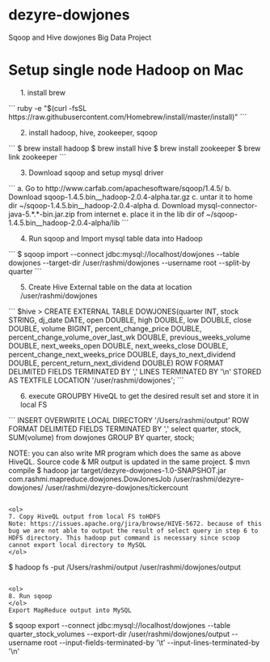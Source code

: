 dezyre-dowjones
===============

Sqoop and Hive dowjones Big Data Project

Setup single node Hadoop on Mac
================================
<ol>
 1. install brew
</ol>
```
ruby -e "$(curl -fsSL https://raw.githubusercontent.com/Homebrew/install/master/install)"
```

<ol>
 2. install hadoop, hive, zookeeper, sqoop
</ol>
```
$ brew install hadoop
$ brew install hive
$ brew install zookeeper
$ brew link zookeeper
```
<ol>
 3. Download sqoop and setup mysql driver
</ol>
```
a. Go to http://www.carfab.com/apachesoftware/sqoop/1.4.5/
b. Download sqoop-1.4.5.bin__hadoop-2.0.4-alpha.tar.gz
c. untar it to home dir ~/sqoop-1.4.5.bin__hadoop-2.0.4-alpha
d. Download mysql-connector-java-5.*.*-bin.jar.zip from internet
e. place it in the lib dir of ~/sqoop-1.4.5.bin__hadoop-2.0.4-alpha/lib
```

<ol>
 4. Run sqoop and Import mysql table data into Hadoop
</ol>
```
$ sqoop import --connect jdbc:mysql://localhost/dowjones  --table dowjones --target-dir /user/rashmi/dowjones --username root --split-by quarter
```

<ol>
5. Create Hive External table on the data at location /user/rashmi/dowjones
</ol>
```
$hive > CREATE EXTERNAL TABLE DOWJONES(quarter INT, stock STRING, dj_date DATE, open DOUBLE, high DOUBLE, low DOUBLE, close DOUBLE, volume BIGINT, percent_change_price DOUBLE, percent_change_volume_over_last_wk DOUBLE, previous_weeks_volume DOUBLE, next_weeks_open DOUBLE, next_weeks_close DOUBLE, percent_change_next_weeks_price DOUBLE, days_to_next_dividend DOUBLE, percent_return_next_dividend DOUBLE) ROW FORMAT DELIMITED FIELDS TERMINATED BY ',' LINES TERMINATED BY '\n' STORED AS TEXTFILE LOCATION '/user/rashmi/dowjones';
```
<ol>
6. execute GROUPBY HiveQL to get the desired result set and store it in local FS
</ol>
```
INSERT OVERWRITE LOCAL DIRECTORY '/Users/rashmi/output' ROW FORMAT DELIMITED FIELDS TERMINATED BY ',' select quarter, stock, SUM(volume) from dowjones GROUP BY quarter, stock;


NOTE: you can also write MR program which does the same as above HiveQL. Source code & MR output is updated in the same project.
$ mvn compile
$ hadoop jar target/dezyre-dowjones-1.0-SNAPSHOT.jar com.rashmi.mapreduce.dowjones.DowJonesJob /user/rashmi/dezyre-dowjones/ /user/rashmi/dezyre-dowjones/tickercount
```

<ol>
7. Copy HiveQL output from local FS toHDFS
Note: https://issues.apache.org/jira/browse/HIVE-5672. because of this bug we are not able to output the result of select query in step 6 to HDFS directory. This hadoop put command is necessary since scoop cannot export local directory to MySQL
</ol>
```
$ hadoop fs -put /Users/rashmi/output /user/rashmi/dowjones/output
```

<ol>
8. Run sqoop
</ol>
Export MapReduce output into MySQL
```
$ sqoop export --connect jdbc:mysql://localhost/dowjones --table quarter_stock_volumes --export-dir /user/rashmi/dowjones/output --username root --input-fields-terminated-by '\t' --input-lines-terminated-by '\n'
```

